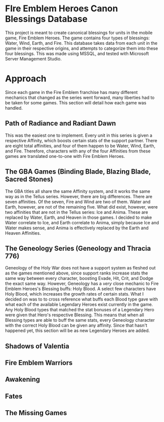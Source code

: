 ﻿# FIre Emblem Heroes Canon Blessings Database
This project is meant to create canonical blessings for units in the mobile game, Fire Emblem Heroes. The game contains four types of blessings: Water, Wind, Earth, and Fire. This database takes data from each unit in the game in their respective origins, and attempts to categorize them into these four blessings. This was made using MSSQL, and tested with Microsoft Server Management Studio.
# Approach
Since each game in the Fire Emblem franchise has many different mechanics that changed as the series went forward, many liberties had to be taken for some games. This section will detail how each game was handled.
## Path of Radiance and Radiant Dawn
This was the easiest one to implement. Every unit in this series is given a respective Affinity, which boosts certain stats of the support partner. There are eight total affinities, and four of them happen to be Water, Wind, Earth, and Fire. Therefore, characters with any of the four Affinities from these games are translated one-to-one with Fire Emblem Heroes.
## The GBA Games (Binding Blade, Blazing Blade, Sacred Stones)
The GBA titles all share the same Affinity system, and it works the same way as in the Tellus series. However, there are big differences. There are seven affinities. Of the seven, Fire and Wind are two of them. Water and Earth, however, are not of the remaining five. What did exist, however, were two affinities that are not in the Tellus series: Ice and Anima. These are replaced by Water, Earth, and Heaven in those games. I decided to make Water correlate to Ice, and Earth correlate to Anima, simply because Ice and Water makes sense, and Anima is effectively replaced by the Earth and Heaven Affinities.
## The Geneology Series (Geneology and Thracia 776)
Geneology of the Holy War does not have a support system as fleshed out as the games mentioned above, since support ranks increase stats the same way between every character, boosting Evade, Hit, Crit, and Dodge the exact same way. However, Geneology has a *very* close mechanic to Fire Emblem Heroes's Blessing buffs: Holy Blood. A select few characters have Holy Blood, which increases the growth rates of certain stats. 
What I decided on was to to cross reference what buffs each Blood type gave with what each of the available Legendary Heroes exist currently in the game. Any Holy Blood types that matched the stat bonuses of a Legendary Hero were given that Hero's respective Blessing. This means that when all Blessing types are able to buff the same stats, every Geneology character with the correct Holy Blood can be given any affinity. Since that hasn't happened yet, this section will be as new Legendary Heroes are added.
## Shadows of Valentia
## Fire Emblem Warriors
## Awakening
## Fates
## The Missing Games
